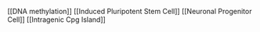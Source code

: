 [[DNA methylation]]
[[Induced Pluripotent Stem Cell]]
[[Neuronal Progenitor Cell]]
[[Intragenic Cpg Island]]
